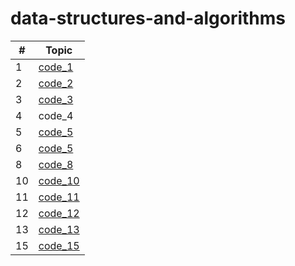 # data-structures-and-algorithms

| # | Topic |
| - | -------- |
| 1 |[code_1](Python/code_challenge1/code_challenge1.md) |
| 2 |[code_2](Python/code_challenge2/code_challenge2.md) |
| 3 |[code_3](Python/code_challenge3/code_challenge3.md) |
| 4 | code_4 |
| 5 | [code_5](Python/code_challenge05/code_challenge05.md) |
| 6 | [code_5](Python/code_challenge05/code_challenge05.md) |
| 8 | [code_8](Python/code_challenge08/code-challenge08.md) |
| 10 | [code_10](Python/code_challenge10/stack-and-queue.md) |
| 11 | [code_11](Python/code_challenge11/code_challenge11.md) |
| 12 | [code_12](Python/code_challenge12/code_challenge12.md) |
| 13 | [code_13](Python/code_challenge13/code_challenge13.md) |
| 15 | [code_15](Python/code_challenge15/code_challenge15.md) |